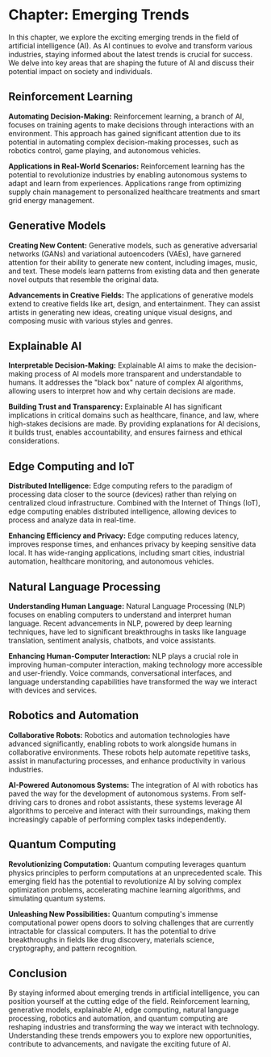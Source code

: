 Chapter: Emerging Trends
========================

In this chapter, we explore the exciting emerging trends in the field of artificial intelligence (AI). As AI continues to evolve and transform various industries, staying informed about the latest trends is crucial for success. We delve into key areas that are shaping the future of AI and discuss their potential impact on society and individuals.

Reinforcement Learning
----------------------

**Automating Decision-Making:** Reinforcement learning, a branch of AI, focuses on training agents to make decisions through interactions with an environment. This approach has gained significant attention due to its potential in automating complex decision-making processes, such as robotics control, game playing, and autonomous vehicles.

**Applications in Real-World Scenarios:** Reinforcement learning has the potential to revolutionize industries by enabling autonomous systems to adapt and learn from experiences. Applications range from optimizing supply chain management to personalized healthcare treatments and smart grid energy management.

Generative Models
-----------------

**Creating New Content:** Generative models, such as generative adversarial networks (GANs) and variational autoencoders (VAEs), have garnered attention for their ability to generate new content, including images, music, and text. These models learn patterns from existing data and then generate novel outputs that resemble the original data.

**Advancements in Creative Fields:** The applications of generative models extend to creative fields like art, design, and entertainment. They can assist artists in generating new ideas, creating unique visual designs, and composing music with various styles and genres.

Explainable AI
--------------

**Interpretable Decision-Making:** Explainable AI aims to make the decision-making process of AI models more transparent and understandable to humans. It addresses the "black box" nature of complex AI algorithms, allowing users to interpret how and why certain decisions are made.

**Building Trust and Transparency:** Explainable AI has significant implications in critical domains such as healthcare, finance, and law, where high-stakes decisions are made. By providing explanations for AI decisions, it builds trust, enables accountability, and ensures fairness and ethical considerations.

Edge Computing and IoT
----------------------

**Distributed Intelligence:** Edge computing refers to the paradigm of processing data closer to the source (devices) rather than relying on centralized cloud infrastructure. Combined with the Internet of Things (IoT), edge computing enables distributed intelligence, allowing devices to process and analyze data in real-time.

**Enhancing Efficiency and Privacy:** Edge computing reduces latency, improves response times, and enhances privacy by keeping sensitive data local. It has wide-ranging applications, including smart cities, industrial automation, healthcare monitoring, and autonomous vehicles.

Natural Language Processing
---------------------------

**Understanding Human Language:** Natural Language Processing (NLP) focuses on enabling computers to understand and interpret human language. Recent advancements in NLP, powered by deep learning techniques, have led to significant breakthroughs in tasks like language translation, sentiment analysis, chatbots, and voice assistants.

**Enhancing Human-Computer Interaction:** NLP plays a crucial role in improving human-computer interaction, making technology more accessible and user-friendly. Voice commands, conversational interfaces, and language understanding capabilities have transformed the way we interact with devices and services.

Robotics and Automation
-----------------------

**Collaborative Robots:** Robotics and automation technologies have advanced significantly, enabling robots to work alongside humans in collaborative environments. These robots help automate repetitive tasks, assist in manufacturing processes, and enhance productivity in various industries.

**AI-Powered Autonomous Systems:** The integration of AI with robotics has paved the way for the development of autonomous systems. From self-driving cars to drones and robot assistants, these systems leverage AI algorithms to perceive and interact with their surroundings, making them increasingly capable of performing complex tasks independently.

Quantum Computing
-----------------

**Revolutionizing Computation:** Quantum computing leverages quantum physics principles to perform computations at an unprecedented scale. This emerging field has the potential to revolutionize AI by solving complex optimization problems, accelerating machine learning algorithms, and simulating quantum systems.

**Unleashing New Possibilities:** Quantum computing's immense computational power opens doors to solving challenges that are currently intractable for classical computers. It has the potential to drive breakthroughs in fields like drug discovery, materials science, cryptography, and pattern recognition.

Conclusion
----------

By staying informed about emerging trends in artificial intelligence, you can position yourself at the cutting edge of the field. Reinforcement learning, generative models, explainable AI, edge computing, natural language processing, robotics and automation, and quantum computing are reshaping industries and transforming the way we interact with technology. Understanding these trends empowers you to explore new opportunities, contribute to advancements, and navigate the exciting future of AI.

